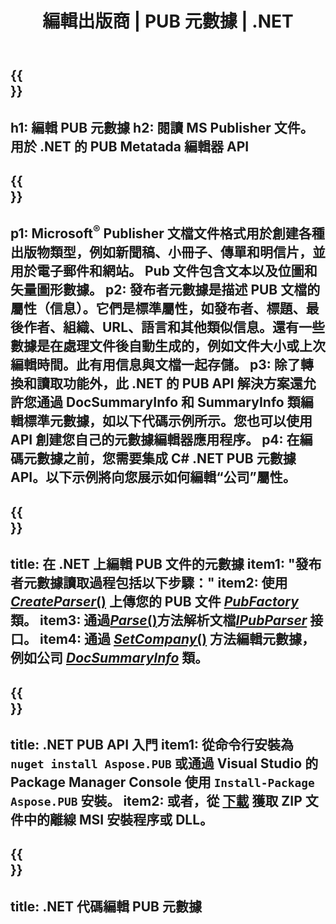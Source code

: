 ﻿---
translation: true
template: /_templates/metadata-net.md
title: 編輯出版商 | PUB 元數據 | .NET
description: 使用跨平台 PUB .NET API 解決方案讀取發布者文件元數據。本地 .NET API 使您可以訪問 SummaryInfo 和 DocSummaryInfo 屬性。
url: /net/metadata/pub/
metakeywords: 編輯 pub 元數據網絡，pub 文件元數據 C#，發布者元數據編輯器 .net，讀取 pub 文件元數據 C#，讀取 pub 元數據 .net
family: pub
platformtag: net
feature: metadata
aliases: /net/元數據/
---

{{<section banner>}}
---
h1: 編輯 PUB 元數據
h2: 閱讀 MS Publisher 文件。用於 .NET 的 PUB Metatada 編輯器 API
---

{{<section overview>}}
---
p1: Microsoft<sup>®</sup> Publisher 文檔文件格式用於創建各種出版物類型，例如新聞稿、小冊子、傳單和明信片，並用於電子郵件和網站。 Pub 文件包含文本以及位圖和矢量圖形數據。
p2: 發布者元數據是描述 PUB 文檔的屬性（信息）。它們是標準屬性，如發布者、標題、最後作者、組織、URL、語言和其他類似信息。還有一些數據是在處理文件後自動生成的，例如文件大小或上次編輯時間。此有用信息與文檔一起存儲。
p3: 除了轉換和讀取功能外，此 .NET 的 PUB API 解決方案還允許您通過 DocSummaryInfo 和 SummaryInfo 類編輯標準元數據，如以下代碼示例所示。您也可以使用 API 創建您自己的元數據編輯器應用程序。
p4: 在編碼元數據之前，您需要集成 C# .NET PUB 元數據 API。以下示例將向您展示如何編輯“公司”屬性。
---

{{<section feature1>}}
---
title: 在 .NET 上編輯 PUB 文件的元數據
item1: "發布者元數據讀取過程包括以下步驟："
item2: 使用 [*CreateParser*()](https://reference.aspose.com/pub/net/aspose.pub/pubfactory//methods/createparser/index) 上傳您的 PUB 文件 [*PubFactory*](https:///reference.aspose.com/pub/net/aspose.pub/pubfactory) 類。
item3: 通過[*Parse*()](https://reference.aspose.com/pub/net/aspose.pub/ipubparser//methods/parse)方法解析文檔[*IPubParser*](https://reference.aspose.com/pub/net/aspose.pub/ipubparser/) 接口。
item4: 通過 [*SetCompany*()](https://reference.aspose.com/pub/net/aspose.pub/docsummaryinfo/methods/setcompany) 方法編輯元數​​據，例如公司 [*DocSummaryInfo*](https:///reference.aspose.com/pub/net/aspose.pub/docsummaryinfo) 類。
---

{{<section feature2>}}
---
title: .NET PUB API 入門
item1: 從命令行安裝為 ```nuget install Aspose.PUB``` 或通過 Visual Studio 的 Package Manager Console 使用 ```Install-Package Aspose.PUB``` 安裝。
item2: 或者，從 [下載](https://releases.aspose.com/pub/net/) 獲取 ZIP 文件中的離線 MSI 安裝程序或 DLL。
---

{{<section codeexample>}}
---
title: .NET 代碼編輯 PUB 元數據
---
